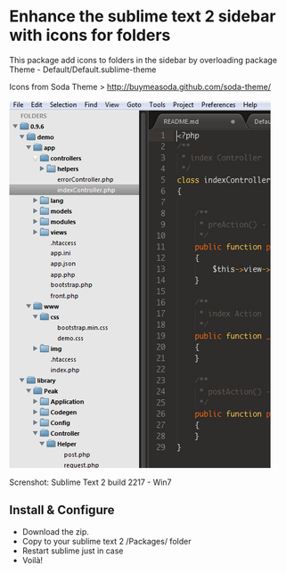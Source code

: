 Enhance the sublime text 2 sidebar with icons for folders
===========================================================

This package add icons to folders in the sidebar by overloading package Theme - Default/Default.sublime-theme

Icons from Soda Theme > http://buymeasoda.github.com/soda-theme/

![Sublime Text 2 Sidebar folder icons](https://github.com/1Franck/sidebar-folder-icons-for-sublime-text/blob/master/screenshot.jpg?raw=true)

Screnshot: Sublime Text 2 build 2217 - Win7


Install & Configure
-----------------------------------------------------------
- Download the zip.
- Copy to your sublime text 2 /Packages/ folder
- Restart sublime just in case
- Voilà!
 




